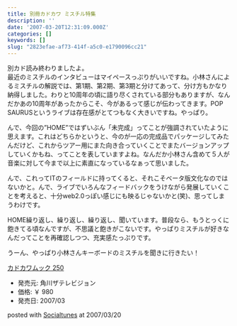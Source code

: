 ```yaml
---
title: 別冊カドカワ ミスチル特集
description: ''
date: '2007-03-20T12:31:09.000Z'
categories: []
keywords: []
slug: "2823efae-af73-414f-a5c0-e1790096cc21"
---
```

別カド読み終わりましたよ。  
最近のミスチルのインタビューはマイペースっぷりがいいですね。小林さんによるミスチルの解説では、第1期、第2期、第3期と分けてあって、分け方もかなり納得しました。わりと10周年の頃に語り尽くされている部分もありますが、なんだかあの10周年があったからこそ、今があるって感じが伝わってきます。POP SAURUSというライブは存在感がとてつもなく大きいですね。やっぱり。

んで、今回の”HOME”ではずいぶん「未完成」ってことが強調されていたように思えます。これはどちらかというと、今のが一応の完成品でパッケージしてみたんだけど、これからツアー用にまた向き合っていくことでまたバージョンアップしていくかもね、ってことを表していますよね。なんだか小林さん含めて５人が音楽に対して今まで以上に素直になっているなぁって思いました。

んで、これってITのフィールドに持ってくると、それこそベータ版文化なのではないかと。んで、ライブでいろんなフィードバックをうけながら発展していくことを考えると、十分web2.0っぽい感じにも映るじゃないかと(笑)、思ってしまうわけです。

HOME繰り返し、繰り返し、繰り返し、聞いています。普段なら、もうとっくに飽きてる頃なんですが、不思議と飽きがこないです。やっぱりミスチルが好きなんだってことを再確認しつつ、充実感たっぷりです。

うーん、やっぱり小林さんキーボードのミスチルを聞きに行きたい！

[カドカワムック 250](http://www.amazon.co.jp/exec/obidos/ASIN/4048944886/mrchildrenonl-22/ref=nosim "カドカワムック 250")

*   発売元: 角川ザテレビジョン
*   価格: ￥ 980
*   発売日: 2007/03

posted with [Socialtunes](http://socialtunes.net) at 2007/03/20